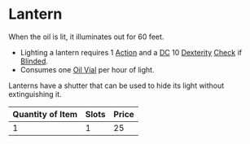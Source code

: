 # Lantern

When the oil is lit, it illuminates out for 60 feet.

- Lighting a lantern requires 1 [Action](../../../Game%20Procedures/Core%20Procedures/Action.md) and a [DC](../../../Game%20Procedures/Core%20Procedures/DC.md) 10 [Dexterity](../../../Player%20Characters/The%20Ability%20Scores/Dexterity.md) [Check](../../../Game%20Procedures/Core%20Procedures/Check.md) if [Blinded](../../../Game%20Procedures/Conditions/Blinded.md).
- Consumes one [Oil Vial](../10%20Coins/Oil%20Vial.md) per hour of light.

Lanterns have a shutter that can be used to hide its light without extinguishing it.

| Quantity of Item |  Slots | Price |
| ---------------- | ------ | ----- |
| 1                | 1      | 25    |
